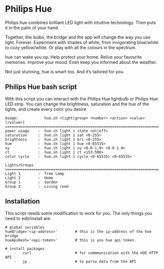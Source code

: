 # Philips Hue
Philips hue combines brilliant LED light with intuitive technology. Then puts it in the palm of your hand.

Together, the bulbs, the bridge and the app will change the way you use light. Forever. Experiment with shades of white, from invigorating blue/white to cozy yellow/white. Or play with all the colours in the spectrum.

hue can wake you up. Help protect your home. Relive your favourite memories. Improve your mood. Even keep you informed about the weather.

Not just stunning, hue is smart too. And it’s tailored for you.

## Philips Hue bash script
With this script you can interact with the Philips Hue lightbulb or Philips Hue LED strip. You can change the brightness, saturation and the hue of the lights, and create every color you desire.

    Usage:            hue.sh <light|group> <number> <action> <value> [<value>]
    ==========================================================================
    power usage    :  hue.sh light 1 state <on|off>
    saturation     :  hue.sh light 1 sat <0-255>
    brightness     :  hue.sh light 1 bri <0-255>
    hue            :  hue.sh light 1 hue <0-65535>
    xy             :  hue.sh light 1 xy <0.0-1.0> <0.0-1.0>
    ct             :  hue.sh light 1 ct <153-500>
    color cycle    :  hue.sh light 1 cycle <0-65535> <0-65535>
    
    Lights/Groups
    ==========================================================================
    Light 1        :  Tree Lamp
    Light 2        :  Home
    Group 1        :  Garden
    Group 2        :  Living room


## Installation
This script needs some modification to work for you. The only things you need to edit/install are:

    # global variables
    hueBridge='<ip-address>'        # this is the ip-address of the hue bridge
    hueApiHash='<api-token>'        # this is you hue api token.
    
    # install packages
        -   curl                    # for commmunication with the HUE HTTP API
        -   jp                      # to parse data from the API
